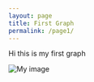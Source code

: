 ```yaml
---
layout: page
title: First Graph
permalink: /page1/
---
```

Hi this is my first graph

![My image](02806site.github.io\assets\images\output.png)
